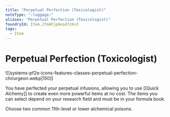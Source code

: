 ```yaml
---
title: "Perpetual Perfection (Toxicologist)"
noteType: ":luggage:"
aliases: "Perpetual Perfection (Toxicologist)"
foundryId: Item.JfmAFjpAxod7zKv3
tags:
  - Item
---
```


# Perpetual Perfection (Toxicologist)
![[systems-pf2e-icons-features-classes-perpetual-perfection-chirurgeon.webp|150]]

You have perfected your perpetual infusions, allowing you to use [[Quick Alchemy]] to create even more powerful items at no cost. The items you can select depend on your research field and must be in your formula book.

Choose two common 11th-level or lower alchemical poisons.
